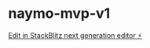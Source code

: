 # naymo-mvp-v1

[Edit in StackBlitz next generation editor ⚡️](https://stackblitz.com/~/github.com/ManonDerydt/naymo-mvp-v1)
